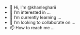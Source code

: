 - 👋 Hi, I’m @khanlegharii
- 👀 I’m interested in ...
- 🌱 I’m currently learning ...
- 💞️ I’m looking to collaborate on ...
- 📫 How to reach me ...

<!---
khanlegharii/khanlegharii is a ✨ special ✨ repository because its `README.md` (this file) appears on your GitHub profile.
You can click the Preview link to take a look at your changes.
--->
